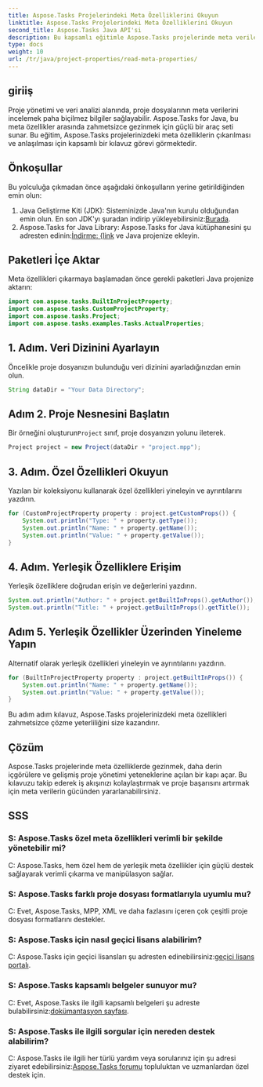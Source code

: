 ```yaml
---
title: Aspose.Tasks Projelerindeki Meta Özelliklerini Okuyun
linktitle: Aspose.Tasks Projelerindeki Meta Özelliklerini Okuyun
second_title: Aspose.Tasks Java API'si
description: Bu kapsamlı eğitimle Aspose.Tasks projelerinde meta verilerin gücünü ortaya çıkarın. Meta özellikleri zahmetsizce çıkarmayı ve bunlardan yararlanmayı öğrenin.
type: docs
weight: 10
url: /tr/java/project-properties/read-meta-properties/
---
```

## giriiş
Proje yönetimi ve veri analizi alanında, proje dosyalarının meta verilerini incelemek paha biçilmez bilgiler sağlayabilir. Aspose.Tasks for Java, bu meta özellikler arasında zahmetsizce gezinmek için güçlü bir araç seti sunar. Bu eğitim, Aspose.Tasks projelerinizdeki meta özelliklerin çıkarılması ve anlaşılması için kapsamlı bir kılavuz görevi görmektedir.
## Önkoşullar
Bu yolculuğa çıkmadan önce aşağıdaki önkoşulların yerine getirildiğinden emin olun:
1.  Java Geliştirme Kiti (JDK): Sisteminizde Java'nın kurulu olduğundan emin olun. En son JDK'yı şuradan indirip yükleyebilirsiniz:[Burada](https://www.oracle.com/java/technologies/javase-jdk11-downloads.html).
2.  Aspose.Tasks for Java Library: Aspose.Tasks for Java kütüphanesini şu adresten edinin:[İndirme: {link](https://releases.aspose.com/tasks/java/) ve Java projenize ekleyin.

## Paketleri İçe Aktar
Meta özellikleri çıkarmaya başlamadan önce gerekli paketleri Java projenize aktarın:
```java
import com.aspose.tasks.BuiltInProjectProperty;
import com.aspose.tasks.CustomProjectProperty;
import com.aspose.tasks.Project;
import com.aspose.tasks.examples.Tasks.ActualProperties;
```

## 1. Adım. Veri Dizinini Ayarlayın
Öncelikle proje dosyanızın bulunduğu veri dizinini ayarladığınızdan emin olun.
```java
String dataDir = "Your Data Directory";
```
## Adım 2. Proje Nesnesini Başlatın
 Bir örneğini oluşturun`Project` sınıf, proje dosyanızın yolunu ileterek.
```java
Project project = new Project(dataDir + "project.mpp");
```
## 3. Adım. Özel Özellikleri Okuyun
Yazılan bir koleksiyonu kullanarak özel özellikleri yineleyin ve ayrıntılarını yazdırın.
```java
for (CustomProjectProperty property : project.getCustomProps()) {
    System.out.println("Type: " + property.getType());
    System.out.println("Name: " + property.getName());
    System.out.println("Value: " + property.getValue());
}
```
## 4. Adım. Yerleşik Özelliklere Erişim
Yerleşik özelliklere doğrudan erişin ve değerlerini yazdırın.
```java
System.out.println("Author: " + project.getBuiltInProps().getAuthor());
System.out.println("Title: " + project.getBuiltInProps().getTitle());
```
## Adım 5. Yerleşik Özellikler Üzerinden Yineleme Yapın
Alternatif olarak yerleşik özellikleri yineleyin ve ayrıntılarını yazdırın.
```java
for (BuiltInProjectProperty property : project.getBuiltInProps()) {
    System.out.println("Name: " + property.getName());
    System.out.println("Value: " + property.getValue());
}
```
Bu adım adım kılavuz, Aspose.Tasks projelerinizdeki meta özellikleri zahmetsizce çözme yeterliliğini size kazandırır.

## Çözüm
Aspose.Tasks projelerinde meta özelliklerde gezinmek, daha derin içgörülere ve gelişmiş proje yönetimi yeteneklerine açılan bir kapı açar. Bu kılavuzu takip ederek iş akışınızı kolaylaştırmak ve proje başarısını artırmak için meta verilerin gücünden yararlanabilirsiniz.
## SSS
### S: Aspose.Tasks özel meta özellikleri verimli bir şekilde yönetebilir mi?
C: Aspose.Tasks, hem özel hem de yerleşik meta özellikler için güçlü destek sağlayarak verimli çıkarma ve manipülasyon sağlar.
### S: Aspose.Tasks farklı proje dosyası formatlarıyla uyumlu mu?
C: Evet, Aspose.Tasks, MPP, XML ve daha fazlasını içeren çok çeşitli proje dosyası formatlarını destekler.
### S: Aspose.Tasks için nasıl geçici lisans alabilirim?
 C: Aspose.Tasks için geçici lisansları şu adresten edinebilirsiniz:[geçici lisans portalı](https://purchase.aspose.com/temporary-license/).
### S: Aspose.Tasks kapsamlı belgeler sunuyor mu?
 C: Evet, Aspose.Tasks ile ilgili kapsamlı belgeleri şu adreste bulabilirsiniz:[dokümantasyon sayfası](https://reference.aspose.com/tasks/java/).
### S: Aspose.Tasks ile ilgili sorgular için nereden destek alabilirim?
 C: Aspose.Tasks ile ilgili her türlü yardım veya sorularınız için şu adresi ziyaret edebilirsiniz:[Aspose.Tasks forumu](https://forum.aspose.com/c/tasks/15) topluluktan ve uzmanlardan özel destek için.
